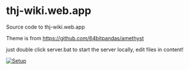 # thj-wiki.web.app

Source code to thj-wiki.web.app

Theme is from https://github.com/64bitpandas/amethyst


just double click server.bat to start the server locally, edit files in content!

[![Setup](https://img.youtube.com/vi/6qgkNAF_zoI/0.jpg)](https://www.youtube.com/watch?v=6qgkNAF_zoI)